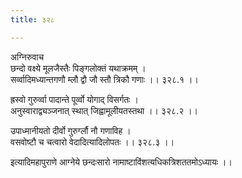 ```yaml
---
title: ३२८

---
```

अग्निरुवाच  
छन्दो वक्ष्ये मूलजैस्तैः पिङ्गलोक्तं यथाक्रमम् ।  
सर्व्वादिमध्यान्तगणौ म्लौ द्वौ जौ स्तौ त्रिकौ गणाः ।। ३२८.१ ।।  
  
ह्रस्वो गुरुर्व्वा पादान्ते पूर्व्वो योगाद्‌ विसर्गतः ।  
अनुस्वाराद्व्यञ्जनात् स्थात् जिह्वामूलीयतस्तथा ।। ३२८.२ ।।  
  
उपाध्मानीयतो दीर्वो गुरुर्ग्लौ नौ गणाविह ।  
वसवोष्टौ च चत्वारो वेदादित्यादिलोपतः ।। ३२८.३ ।।  
  
इत्यादिमहापुराणे आग्नेये छन्दःसारो नामाष्टाविंशत्यधिकत्रिशततमोऽध्यायः ।।